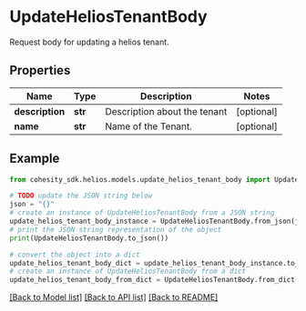 # UpdateHeliosTenantBody

Request body for updating a helios tenant.

## Properties

Name | Type | Description | Notes
------------ | ------------- | ------------- | -------------
**description** | **str** | Description about the tenant | [optional] 
**name** | **str** | Name of the Tenant. | [optional] 

## Example

```python
from cohesity_sdk.helios.models.update_helios_tenant_body import UpdateHeliosTenantBody

# TODO update the JSON string below
json = "{}"
# create an instance of UpdateHeliosTenantBody from a JSON string
update_helios_tenant_body_instance = UpdateHeliosTenantBody.from_json(json)
# print the JSON string representation of the object
print(UpdateHeliosTenantBody.to_json())

# convert the object into a dict
update_helios_tenant_body_dict = update_helios_tenant_body_instance.to_dict()
# create an instance of UpdateHeliosTenantBody from a dict
update_helios_tenant_body_from_dict = UpdateHeliosTenantBody.from_dict(update_helios_tenant_body_dict)
```
[[Back to Model list]](../README.md#documentation-for-models) [[Back to API list]](../README.md#documentation-for-api-endpoints) [[Back to README]](../README.md)


